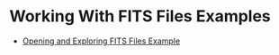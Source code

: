 # Working With FITS Files Examples

- [Opening and Exploring FITS Files Example]('./Opening%20and%20Exploring%20FITS%20Files.ipynb')